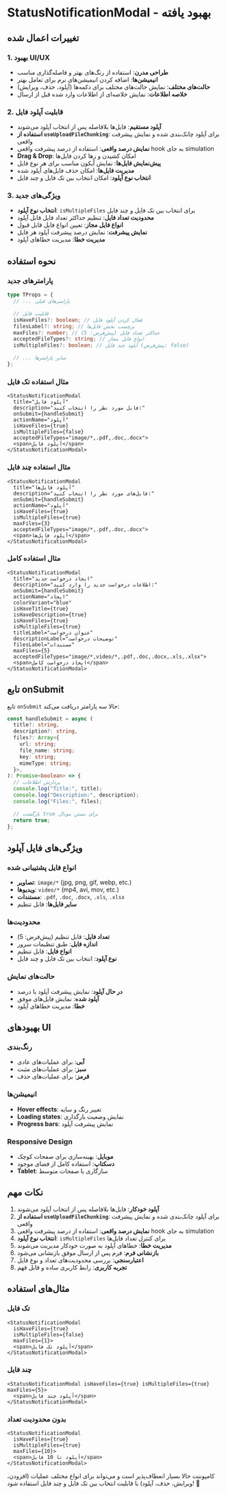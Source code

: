 # StatusNotificationModal - بهبود یافته

## تغییرات اعمال شده

### 1. بهبود UI/UX

- **طراحی مدرن**: استفاده از رنگ‌های بهتر و فاصله‌گذاری مناسب
- **انیمیشن‌ها**: اضافه کردن انیمیشن‌های نرم برای تعامل بهتر
- **حالت‌های مختلف**: نمایش حالت‌های مختلف برای دکمه‌ها (آپلود، حذف، ویرایش)
- **خلاصه اطلاعات**: نمایش خلاصه‌ای از اطلاعات وارد شده قبل از ارسال

### 2. قابلیت آپلود فایل

- **آپلود مستقیم**: فایل‌ها بلافاصله پس از انتخاب آپلود می‌شوند
- **استفاده از `useUploadFileChunking`**: برای آپلود چانک‌بندی شده و نمایش پیشرفت واقعی
- **نمایش درصد واقعی**: استفاده از درصد پیشرفت واقعی hook به جای simulation
- **Drag & Drop**: امکان کشیدن و رها کردن فایل‌ها
- **پیش‌نمایش فایل‌ها**: نمایش آیکون مناسب برای هر نوع فایل
- **مدیریت فایل‌ها**: امکان حذف فایل‌های آپلود شده
- **انتخاب نوع آپلود**: امکان انتخاب بین تک فایل و چند فایل

### 3. ویژگی‌های جدید

- **انتخاب نوع آپلود**: `isMultipleFiles` برای انتخاب بین تک فایل و چند فایل
- **محدودیت تعداد فایل**: تنظیم حداکثر تعداد فایل قابل آپلود
- **انواع فایل مجاز**: تعیین انواع فایل قابل قبول
- **نمایش پیشرفت**: نمایش درصد پیشرفت آپلود هر فایل
- **مدیریت خطا**: مدیریت خطاهای آپلود

## نحوه استفاده

### پارامترهای جدید

```typescript
type TProps = {
  // ... پارامترهای قبلی

  // قابلیت فایل
  isHaveFiles?: boolean; // فعال کردن آپلود فایل
  filesLabel?: string; // برچسب بخش فایل‌ها
  maxFiles?: number; // حداکثر تعداد فایل (پیش‌فرض: 5)
  acceptedFileTypes?: string; // انواع فایل مجاز
  isMultipleFiles?: boolean; // آپلود چند فایل (پیش‌فرض: false)

  // ... سایر پارامترها
};
```

### مثال استفاده تک فایل

```tsx
<StatusNotificationModal
  title="آپلود فایل"
  description="فایل مورد نظر را انتخاب کنید:"
  onSubmit={handleSubmit}
  actionName="آپلود"
  isHaveFiles={true}
  isMultipleFiles={false}
  acceptedFileTypes="image/*,.pdf,.doc,.docx">
  <span>آپلود فایل</span>
</StatusNotificationModal>
```

### مثال استفاده چند فایل

```tsx
<StatusNotificationModal
  title="آپلود فایل‌ها"
  description="فایل‌های مورد نظر را انتخاب کنید:"
  onSubmit={handleSubmit}
  actionName="آپلود"
  isHaveFiles={true}
  isMultipleFiles={true}
  maxFiles={3}
  acceptedFileTypes="image/*,.pdf,.doc,.docx">
  <span>آپلود فایل‌ها</span>
</StatusNotificationModal>
```

### مثال استفاده کامل

```tsx
<StatusNotificationModal
  title="ایجاد درخواست جدید"
  description="اطلاعات درخواست جدید را وارد کنید:"
  onSubmit={handleSubmit}
  actionName="ایجاد"
  colorVariant="blue"
  isHaveTitle={true}
  isHaveDescription={true}
  isHaveFiles={true}
  isMultipleFiles={true}
  titleLabel="عنوان درخواست"
  descriptionLabel="توضیحات درخواست"
  filesLabel="مستندات"
  maxFiles={5}
  acceptedFileTypes="image/*,video/*,.pdf,.doc,.docx,.xls,.xlsx">
  <span>ایجاد درخواست کامل</span>
</StatusNotificationModal>
```

## تابع onSubmit

تابع `onSubmit` حالا سه پارامتر دریافت می‌کند:

```typescript
const handleSubmit = async (
  title?: string,
  description?: string,
  files?: Array<{
    url: string;
    file_name: string;
    key: string;
    mimeType: string;
  }>,
): Promise<boolean> => {
  // پردازش اطلاعات
  console.log("Title:", title);
  console.log("Description:", description);
  console.log("Files:", files);

  // بازگشت true برای بستن مودال
  return true;
};
```

## ویژگی‌های فایل آپلود

### انواع فایل پشتیبانی شده

- **تصاویر**: `image/*` (jpg, png, gif, webp, etc.)
- **ویدیوها**: `video/*` (mp4, avi, mov, etc.)
- **مستندات**: `.pdf`, `.doc`, `.docx`, `.xls`, `.xlsx`
- **سایر فایل‌ها**: قابل تنظیم

### محدودیت‌ها

- **تعداد فایل**: قابل تنظیم (پیش‌فرض: 5)
- **اندازه فایل**: طبق تنظیمات سرور
- **انواع فایل**: قابل تنظیم
- **نوع آپلود**: انتخاب بین تک فایل و چند فایل

### حالت‌های نمایش

- **در حال آپلود**: نمایش پیشرفت آپلود با درصد
- **آپلود شده**: نمایش فایل‌های موفق
- **خطا**: مدیریت خطاهای آپلود

## بهبودهای UI

### رنگ‌بندی

- **آبی**: برای عملیات‌های عادی
- **سبز**: برای عملیات‌های مثبت
- **قرمز**: برای عملیات‌های حذف

### انیمیشن‌ها

- **Hover effects**: تغییر رنگ و سایه
- **Loading states**: نمایش وضعیت بارگذاری
- **Progress bars**: نمایش پیشرفت آپلود

### Responsive Design

- **موبایل**: بهینه‌سازی برای صفحات کوچک
- **دسکتاپ**: استفاده کامل از فضای موجود
- **Tablet**: سازگاری با صفحات متوسط

## نکات مهم

1. **آپلود خودکار**: فایل‌ها بلافاصله پس از انتخاب آپلود می‌شوند
2. **استفاده از `useUploadFileChunking`**: برای آپلود چانک‌بندی شده و نمایش پیشرفت واقعی
3. **نمایش درصد واقعی**: استفاده از درصد پیشرفت واقعی hook به جای simulation
4. **انتخاب نوع آپلود**: `isMultipleFiles` برای کنترل تعداد فایل‌ها
5. **مدیریت خطا**: خطاهای آپلود به صورت خودکار مدیریت می‌شوند
6. **بازنشانی فرم**: فرم پس از ارسال موفق بازنشانی می‌شود
7. **اعتبارسنجی**: بررسی محدودیت‌های تعداد و نوع فایل
8. **تجربه کاربری**: رابط کاربری ساده و قابل فهم

## مثال‌های استفاده

### تک فایل

```tsx
<StatusNotificationModal
  isHaveFiles={true}
  isMultipleFiles={false}
  maxFiles={1}>
  <span>آپلود تک فایل</span>
</StatusNotificationModal>
```

### چند فایل

```tsx
<StatusNotificationModal isHaveFiles={true} isMultipleFiles={true} maxFiles={5}>
  <span>آپلود چند فایل</span>
</StatusNotificationModal>
```

### بدون محدودیت تعداد

```tsx
<StatusNotificationModal
  isHaveFiles={true}
  isMultipleFiles={true}
  maxFiles={10}>
  <span>آپلود تا 10 فایل</span>
</StatusNotificationModal>
```

کامپوننت حالا بسیار انعطاف‌پذیر است و می‌تواند برای انواع مختلف عملیات (افزودن، ویرایش، حذف، آپلود) با قابلیت انتخاب بین تک فایل و چند فایل استفاده شود! 🎉
